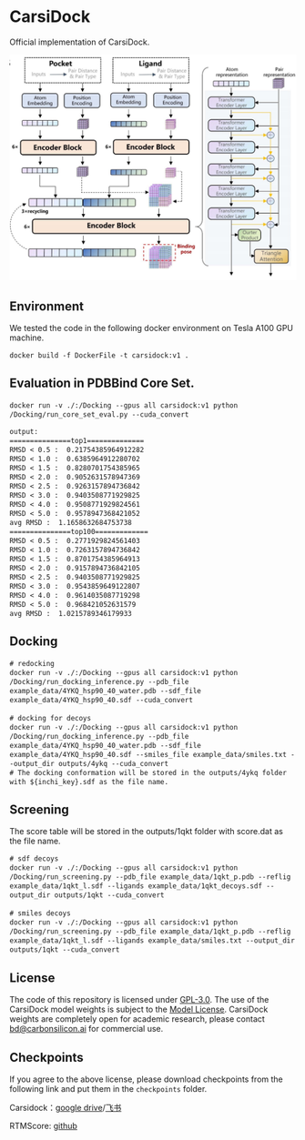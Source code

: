 # CarsiDock
Official implementation of CarsiDock.

![Framework](./doc/carsidock_framework.png)

## Environment
We tested the code in the following docker environment on Tesla A100 GPU machine.
```shell
docker build -f DockerFile -t carsidock:v1 .
```

## Evaluation in PDBBind Core Set.
```shell
docker run -v ./:/Docking --gpus all carsidock:v1 python /Docking/run_core_set_eval.py --cuda_convert
```
```
output:
===============top1==============
RMSD < 0.5 :  0.21754385964912282
RMSD < 1.0 :  0.6385964912280702
RMSD < 1.5 :  0.8280701754385965
RMSD < 2.0 :  0.9052631578947369
RMSD < 2.5 :  0.9263157894736842
RMSD < 3.0 :  0.9403508771929825
RMSD < 4.0 :  0.9508771929824561
RMSD < 5.0 :  0.9578947368421052
avg RMSD :  1.1658632684753738
===============top100=============
RMSD < 0.5 :  0.2771929824561403
RMSD < 1.0 :  0.7263157894736842
RMSD < 1.5 :  0.8701754385964913
RMSD < 2.0 :  0.9157894736842105
RMSD < 2.5 :  0.9403508771929825
RMSD < 3.0 :  0.9543859649122807
RMSD < 4.0 :  0.9614035087719298
RMSD < 5.0 :  0.968421052631579
avg RMSD :  1.0215789346179933
```

## Docking
```shell
# redocking
docker run -v ./:/Docking --gpus all carsidock:v1 python /Docking/run_docking_inference.py --pdb_file example_data/4YKQ_hsp90_40_water.pdb --sdf_file example_data/4YKQ_hsp90_40.sdf --cuda_convert

# docking for decoys
docker run -v ./:/Docking --gpus all carsidock:v1 python /Docking/run_docking_inference.py --pdb_file example_data/4YKQ_hsp90_40_water.pdb --sdf_file example_data/4YKQ_hsp90_40.sdf --smiles_file example_data/smiles.txt --output_dir outputs/4ykq --cuda_convert
# The docking conformation will be stored in the outputs/4ykq folder with ${inchi_key}.sdf as the file name.
```

## Screening
The score table will be stored in the outputs/1qkt folder with score.dat as the file name. 
```shell
# sdf decoys
docker run -v ./:/Docking --gpus all carsidock:v1 python /Docking/run_screening.py --pdb_file example_data/1qkt_p.pdb --reflig example_data/1qkt_l.sdf --ligands example_data/1qkt_decoys.sdf --output_dir outputs/1qkt --cuda_convert

# smiles decoys
docker run -v ./:/Docking --gpus all carsidock:v1 python /Docking/run_screening.py --pdb_file example_data/1qkt_p.pdb --reflig example_data/1qkt_l.sdf --ligands example_data/smiles.txt --output_dir outputs/1qkt --cuda_convert
```


## License
The code of this repository is licensed under [GPL-3.0](https://www.gnu.org/licenses/gpl-3.0.en.html). The use of the CarsiDock model weights is subject to the [Model License](./MODEL_LICENSE.txt). CarsiDock weights are completely open for academic research, please contact [bd@carbonsilicon.ai](bd@carbonsilicon.ai) for commercial use. 

## Checkpoints

If you agree to the above license, please download checkpoints from the following link and put them in the ``checkpoints`` folder.

Carsidock：[google drive](https://drive.google.com/file/d/1OweBn07R4bpoC0gETezKrOoK7xYreO4O/view?usp=drive_link)/[飞书](https://szuy1h04n8.feishu.cn/file/C3uqbkc6UoNI6kxsw2Ycg8cOnnf?from=from_copylink) 

RTMScore: [github](https://github.com/sc8668/RTMScore/raw/main/trained_models/rtmscore_model1.pth)

